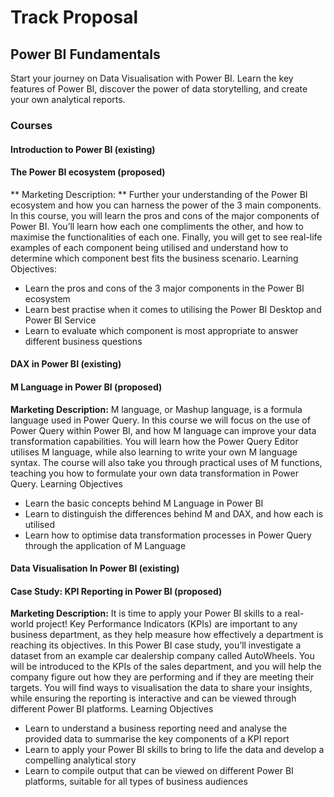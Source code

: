 # Track Proposal

## Power BI Fundamentals
Start your journey on Data Visualisation with Power BI. Learn the key features of Power BI, discover the power of data storytelling, and create your own analytical reports.

### Courses 

#### Introduction to Power BI (existing)

#### The Power BI ecosystem (proposed)
** Marketing Description: ** 
Further your understanding of the Power BI ecosystem and how you can harness the power of the 3 main components. In this course, you will learn the pros and cons of the major components of Power BI. You’ll learn how each one compliments the other, and how to maximise the functionalities of each one. Finally, you will get to see real-life examples of each component being utilised and understand how to determine which component best fits the business scenario.
Learning Objectives:
- Learn the pros and cons of the 3 major components in the Power BI ecosystem
- Learn best practise when it comes to utilising the Power BI Desktop and Power BI Service
- Learn to evaluate which component is most appropriate to answer different business questions

#### DAX in Power BI (existing)

#### M Language in Power BI (proposed)
**Marketing Description:**
M language, or Mashup language, is a formula language used in Power Query. In this course we will focus on the use of Power Query within Power BI, and how M language can improve your data transformation capabilities. You will learn how the Power Query Editor utilises M language, while also learning to write your own M language syntax. The course will also take you through practical uses of M functions, teaching you how to formulate your own data transformation in Power Query.
Learning Objectives
- Learn the basic concepts behind M Language in Power BI
- Learn to distinguish the differences behind M and DAX, and how each is utilised 
- Learn how to optimise data transformation processes in Power Query through the application of M Language

#### Data Visualisation In Power BI (existing)

#### Case Study: KPI Reporting in Power BI (proposed)
**Marketing Description:**
It is time to apply your Power BI skills to a real-world project! Key Performance Indicators (KPIs) are important to any business department, as they help measure how effectively a department is reaching its objectives. In this Power BI case study, you’ll investigate a dataset from an example car dealership company called AutoWheels. You will be introduced to the KPIs of the sales department, and you will help the company figure out how they are performing and if they are meeting their targets. You will find ways to visualisation the data to share your insights, while ensuring the reporting is interactive and can be viewed through different Power BI platforms.
Learning Objectives
- Learn to understand a business reporting need and analyse the provided data to summarise the key components of a KPI report
- Learn to apply your Power BI skills to bring to life the data and develop a compelling analytical story
- Learn to compile output that can be viewed on different Power BI platforms, suitable for all types of business audiences
